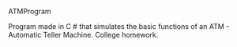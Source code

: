  ATMProgram

Program made in C # that simulates the basic functions of an ATM - Automatic Teller Machine. College homework.

